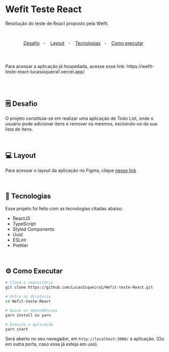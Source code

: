 # Wefit Teste React
Resolução do teste de React proposto pela Wefit.


<br/>
<p align="center">
  <a href="#sobre">Desafio</a>&nbsp;&nbsp; - &nbsp;&nbsp;
  <a href="#layout">Layout</a>&nbsp;&nbsp; - &nbsp;&nbsp;
  <a href="#tecnologia">Tecnologias</a>&nbsp;&nbsp; - &nbsp;&nbsp;
  <a href="#executar">Como executar</a>&nbsp;&nbsp;&nbsp;
</p>

#
<br/>
Para acessar a aplicação já hospedada, acesse esse link: https://wefit-teste-react-lucassiqueira1.vercel.app/

<br/> <br/>

<a name="sobre"></a>
## 🗒 Desafio
   <p>
      O projeto constituía-se em realizar uma aplicação de Todo List, onde o usuário pode adicionar itens e remover os mesmos, excluindo-os da sua lista de itens. 
   </p> <br/>


   <a name="layout"></a>
## 💻 Layout
   <p>
      Para acessar o layout da aplicação no Figma, clique <a href="https://www.figma.com/file/ppxwB20F6ONYoLZcV6A5G6/%5BWeFit%5D-Teste-Front-2019?node-id=2%3A19" target="_blank">nesse link</a>
   </p> <br/>


<a name="tecnologia"></a>
## 🤖 Tecnologias
   <p>
      Esse projeto foi feito com as tecnologias citadas abaixo:  <br/>
   
   <ul>
      <li>ReactJS</li>
      <li>TypeScript</li>
      <li>Styled Components</li>
      <li>Uuid</li>
      <li>ESLint</li>
      <li>Prettier</li>
   </ul>
   </p>
   

<br/><a name="executar"></a>
## ⚙️ Como Executar

```bash
# Clone o repositório
git clone https://github.com/LucasSiqueira1/Wefit-teste-React.git

# Entre no diretório
cd Wefit-teste-React

# Baixe as dependências
yarn install ou yarn

# Execute a aplicação
yarn start
```
Será aberto no seu navegador, em `http://localhost:3000/` a aplicação. (Ou em outra porta, caso essa já esteja em uso).
   
   

